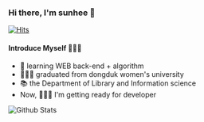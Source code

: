 ### Hi there, I'm sunhee 👋

<!---
sun-hee-0/sun-hee-0 is a ✨ special ✨ repository because its `README.md` (this file) appears on your GitHub profile.
You can click the Preview link to take a look at your changes.
--->


[![Hits](https://hits.seeyoufarm.com/api/count/incr/badge.svg?url=https%3A%2F%2Fgithub.com%2Fgjbae1212%2Fhit-counter&count_bg=%2379C83D&title_bg=%23555555&icon=&icon_color=%23E7E7E7&title=hits&edge_flat=false)](https://hits.seeyoufarm.com)


#### Introduce Myself 🧚🏻‍♀️
- 🌱 learning WEB back-end + algorithm
- 👩🏻‍🎓 graduated from dongduk women's university 
- 📚 the Department of Library and Information science
- Now, 👩🏻‍💻 I'm getting ready for developer 

![Github Stats](https://github-readme-stats.vercel.app/api?username=sun-hee-0&show_icons=true) 
